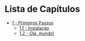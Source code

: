 # Lista de Capítulos

- [1 - Primeiros Passos](./1-getting-started/README.md)
  - [1.1 - Instalação](./1-getting-started/installation.md)
  - [1.2 - Olá, mundo!](./1-getting-started/hello-world.md)
